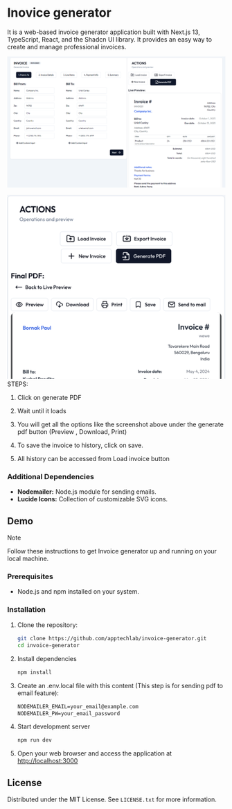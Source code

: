 # Inovice generator

It is a web-based invoice generator application built with Next.js 13, TypeScript, React, and the Shadcn UI library. It provides an easy way to create and manage professional invoices.

![Invoice Generator Website image](/public/assets/img/invoify-web-app.png)

![To Download PDF](/public/assets/img/demo.png)
STEPS:
1. Click on generate PDF

2. Wait until it loads

3. You will get all the options like the screenshot above under the 
generate pdf button (Preview , Download, Print)

4. To save the invoice to history, click on save.

5. All history can be accessed from Load invoice button

### Additional Dependencies

- **Nodemailer:** Node.js module for sending emails.
- **Lucide Icons:** Collection of customizable SVG icons.

## Demo

> [!NOTE]

Follow these instructions to get Invoice generator up and running on your local machine.

### Prerequisites

- Node.js and npm installed on your system.

### Installation

1. Clone the repository:

   ```bash
   git clone https://github.com/apptechlab/invoice-generator.git
   cd invoice-generator
   ```
2. Install dependencies
   
   ```bash
   npm install
   ```
3. Create an .env.local file with this content (This step is for sending pdf to email feature):
   ```env
   NODEMAILER_EMAIL=your_email@example.com
   NODEMAILER_PW=your_email_password
   ```
4. Start development server

    ```bash
    npm run dev
    ```
5. Open your web browser and access the application at [http://localhost:3000](http://localhost:3000)
<!-- LICENSE -->
## License

Distributed under the MIT License. See `LICENSE.txt` for more information.